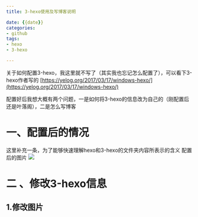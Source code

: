 ```yaml
---
title: 3-hexo使用及写博客说明

date: {{date}}
categories:
- github
tags:
- hexo
- 3-hexo

---
```

关于如何配置3-hexo，我这里就不写了（其实我也忘记怎么配置了），可以看下3-hexo作者写的 [https://yelog.org/2017/03/17/windows-hexo/](https://yelog.org/2017/03/17/windows-hexo/)

配置好后我想大概有两个问题，一是如何将3-hexo的信息改为自己的（刚配置后还是叶落阁），二是怎么写博客

# 一、配置后的情况
这里补充一条，为了能够快速理解hexo和3-hexo的文件夹内容所表示的含义
配置后的图片
![](https://i.imgur.com/1RI7Fuk.png)

# 二 、修改3-hexo信息
## 1.修改图片 ##
